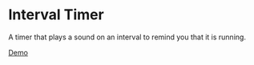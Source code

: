 # Interval Timer
A timer that plays a sound on an interval to remind you that it is running.

[Demo](https://turtles.github.io/react-app-interval-timer/)
